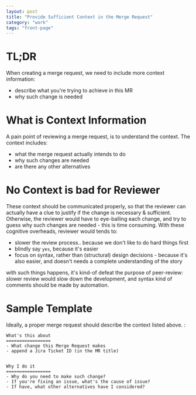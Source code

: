 ```yaml
---
layout: post
title: "Provide Sufficient Context in the Merge Request"
category: "work"
tags: "front-page"
---
```


# TL;DR
When creating a merge request, we need to include more context information:

- describe what you're trying to achieve in this MR
- why such change is needed

# What is Context Information
A pain point of reviewing a merge request, is to understand the context. The context includes:

- what the merge request actually intends to do
- why such changes are needed
- are there any other alternatives

# No Context is bad for Reviewer

These context should be communicated properly, so that the reviewer can actually have a clue to justify if the change is necessary & sufficient. Otherwise, the reviewer would have to eye-balling each change, and try to guess why such changes are needed - this is time consuming. With these cognitive overheads, reviewer would tends to:

- slower the review process.. because we don't like to do hard things first
- blindly say `yes`, because it's easier
- focus on syntax, rather than (structural) design decisions - because it's also easier, and doesn't needs a complete understanding of the story

with such things happens, it's kind-of defeat the purpose of peer-review: slower review would slow down the development, and syntax kind of comments should be made by automation.

# Sample Template
Ideally, a proper merge request should describe the context listed above. :

```
What's this about
=================
- What change this Merge Request makes
- append a Jira Ticket ID (in the MR title)
  
  
Why I do it
=================
- Why do you need to make such change?
- If you're fixing an issue, what's the cause of issue?
- If have, what other alternatives have I considered?
```

